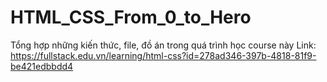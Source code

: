# HTML_CSS_From_0_to_Hero

Tổng hợp những kiến thức, file, đồ án trong quá trình học course này
Link: https://fullstack.edu.vn/learning/html-css?id=278ad346-397b-4818-81f9-be421edbbdd4
